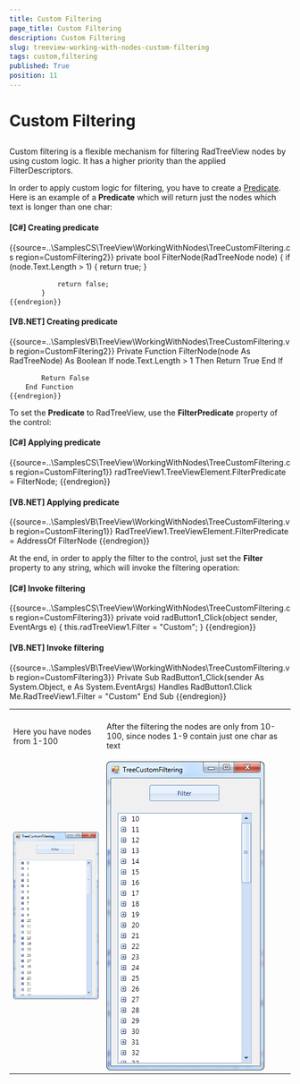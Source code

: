 ```yaml
---
title: Custom Filtering
page_title: Custom Filtering
description: Custom Filtering
slug: treeview-working-with-nodes-custom-filtering
tags: custom,filtering
published: True
position: 11
---
```


# Custom Filtering



## 

Custom filtering is a flexible mechanism for filtering RadTreeView nodes by using custom logic.
        	It has a higher priority than the applied FilterDescriptors.
        

In order to apply custom logic for filtering, you have to create a 
        	[Predicate](http://msdn.microsoft.com/en-us/library/bfcke1bz.aspx). Here is an example of a __Predicate__ which will return just the
		nodes which text is longer than one char:
        



#### __[C#] Creating predicate__

{{source=..\SamplesCS\TreeView\WorkingWithNodes\TreeCustomFiltering.cs region=CustomFiltering2}}
	        private bool FilterNode(RadTreeNode node)
	        {
	            if (node.Text.Length > 1)
	            {
	                return true;
	            }
	
	            return false;
	        }
	{{endregion}}



#### __[VB.NET] Creating predicate__

{{source=..\SamplesVB\TreeView\WorkingWithNodes\TreeCustomFiltering.vb region=CustomFiltering2}}
	    Private Function FilterNode(node As RadTreeNode) As Boolean
	        If node.Text.Length > 1 Then
	            Return True
	        End If
	
	        Return False
	    End Function
	{{endregion}}



To set the __Predicate__ to RadTreeView, use the
    	__FilterPredicate__ property of the control:
    	



#### __[C#] Applying predicate__

{{source=..\SamplesCS\TreeView\WorkingWithNodes\TreeCustomFiltering.cs region=CustomFiltering1}}
	            radTreeView1.TreeViewElement.FilterPredicate = FilterNode;
	{{endregion}}



#### __[VB.NET] Applying predicate__

{{source=..\SamplesVB\TreeView\WorkingWithNodes\TreeCustomFiltering.vb region=CustomFiltering1}}
	        RadTreeView1.TreeViewElement.FilterPredicate = AddressOf FilterNode
	{{endregion}}



At the end, in order to apply the filter to the control, just set the __Filter__
    		property to any string, which will invoke the filtering operation:
    	



#### __[C#] Invoke filtering__

{{source=..\SamplesCS\TreeView\WorkingWithNodes\TreeCustomFiltering.cs region=CustomFiltering3}}
	        private void radButton1_Click(object sender, EventArgs e)
	        {
	            this.radTreeView1.Filter = "Custom";
	        }
	{{endregion}}



#### __[VB.NET] Invoke filtering__

{{source=..\SamplesVB\TreeView\WorkingWithNodes\TreeCustomFiltering.vb region=CustomFiltering3}}
	    Private Sub RadButton1_Click(sender As System.Object, e As System.EventArgs) Handles RadButton1.Click
	        Me.RadTreeView1.Filter = "Custom"
	    End Sub
	{{endregion}}


<table><th><tr><td>

Here you have nodes from 1-100</td><td>

After the filtering the nodes are only from 10-100, since nodes 1-9 contain just one char as text</td></tr></th><tr><td>![treeview-working-with-nodes-custom-filtering 001](images/treeview-working-with-nodes-custom-filtering001.png)</td><td>![treeview-working-with-nodes-custom-filtering 002](images/treeview-working-with-nodes-custom-filtering002.png)</td></tr></table>

